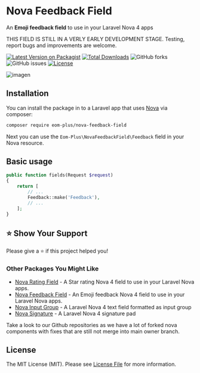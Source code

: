 # Nova Feedback Field

An **Emoji feedback field** to use in your Laravel Nova 4 apps

THIS FIELD IS STILL IN A VERLY EARLY DEVELOPMENT STAGE. Testing, report bugs and improvements are welcome.

[![Latest Version on Packagist](https://img.shields.io/packagist/v/operativeit/nova-feedback-field.svg?style=flat-square)](https://packagist.org/packages/operativeit/nova-rating-field)
[![Total Downloads](https://img.shields.io/packagist/dt/operativeit/nova-feedback-field.svg?style=flat-square)](https://packagist.org/packages/operativeit/nova-rating-field)
![GitHub forks](https://img.shields.io/github/forks/operativeit/nova-feedback-field)
![GitHub issues](https://img.shields.io/github/issues/operativeit/nova-feedback-field)
[![License](https://img.shields.io/packagist/l/operativeit/nova-feedback-field)](https://github.com/operativeit/nova-feedback-field/blob/master/LICENSE.md)

![imagen](https://github.com/operativeit/nova-feedback-field/assets/188766/82a4115c-ab08-439f-b858-1266536fd5c2)


## Installation

You can install the package in to a Laravel app that uses [Nova](https://nova.laravel.com) via composer:

```bash
composer require eom-plus/nova-feedback-field
```

Next you can use the `Eom-Plus\NovaFeedbackField\Feedback` field in your Nova resource.

## Basic usage

```php
public function fields(Request $request)
{
    return [
        // ...
        Feedback::make('Feedback'),
        // ...
    ];
}
```

## ⭐️ Show Your Support

Please give a ⭐️ if this project helped you!

### Other Packages You Might Like

- [Nova Rating Field](https://github.com/operativeit/nova-rating-field) - A Star rating Nova 4 field to use in your Laravel Nova apps.
- [Nova Feedback Field](https://github.com/operativeit/nova-feedback-field) - An Emoji feedback Nova 4 field to use in your Laravel Nova apps.
- [Nova Input Group](https://github.com/operativeit/nova-input-group) - A Laravel Nova 4 text field formatted as input group
- [Nova Signature](https://github.com/operativeit/nova-signature) - A Laravel Nova 4 signature pad
 
Take a look to our Github repositories as we have a lot of forked nova components with fixes that are still not merge into main owner branch.

## License

The MIT License (MIT). Please see [License File](https://raw.githubusercontent.com/dcasia/nova-welcome-card/master/LICENSE) for more information.

